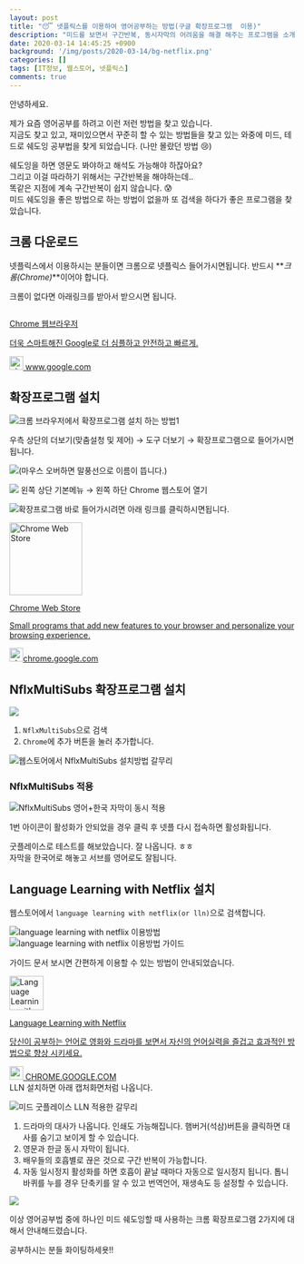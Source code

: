 ```yaml
---
layout: post
title: "😴 넷플릭스를 이용하여 영어공부하는 방법(구글 확장프로그램  이용)"
description: "미드를 보면서 구간반복, 동시자막의 어려움을 해결 해주는 프로그램을 소개합니다."
date: 2020-03-14 14:45:25 +0900
background: '/img/posts/2020-03-14/bg-netflix.png'
categories: []
tags: [IT정보, 웹스토어, 넷플릭스]
comments: true
---
```



안녕하세요.

제가 요즘 영어공부를 하려고 이런 저런 방법을 찾고 있습니다.   
지금도 찾고 있고, 재미있으면서 꾸준히 할 수 있는 방법들을 찾고 있는 와중에 미드, 테드로 쉐도잉 공부법을 찾게 되었습니다. (나만 몰랐던 방법 😢)


쉐도잉을 하면 영문도 봐야하고 해석도 가능해야 하잖아요?   
그리고 이걸 따라하기 위해서는 구간반복을 해야하는데..   
똑같은 지점에 계속 구간반복이 쉽지 않습니다. 😰  
미드 쉐도잉을 좋은 방법으로 하는 방법이 없을까 또 검색을 하다가 좋은 프로그램을 찾았습니다.

## 크롬 다운로드

넷플릭스에서 이용하시는 분들이면 크롬으로 넷플릭스 들어가시면됩니다. 반드시 **_크롬(Chrome)_**이어야 합니다.

크롬이 없다면 아래링크를 받아서 받으시면 됩니다.

<div class="content-cards">
	<a class="content-cards__link" href="https://www.google.com/intl/ko/chrome/" target="_blank" rel="noopener noreferrer">
		<div class="content-cards__image">
			<img src="https://www.google.com/chrome/static/images/chrome-logo.svg" alt="">
		</div>
		<p class="content-cards__title">Chrome 웹브라우저</p>
		<p class="content-cards__description">더욱 스마트해진 Google로 더 심플하고 안전하고 빠르게.</p>
		<div class="content-cards__site-name">
			<img class="content-cards__site-name--favicon" src="https://www.google.com/chrome/static/images/chrome-logo.svg" alt="chrome.google.com" width="24" height="24"> www.google.com
		</div>
	</a>
</div>


## 확장프로그램 설치
![크롬 브라우저에서 확장프로그램 설치 하는 방법1](/img/posts/2020-03-14/01.png)

우측 상단의 더보기(맞춤설청 및 제어) → 도구 더보기 → 확장프로그램으로 들어가시면 됩니다.

![(마우스 오버하면 말풍선으로 이름이 뜹니다.)](/img/posts/2020-03-14/02.png)

![](/img/posts/2020-03-14/03.png)
왼쪽 상단 기본메뉴 → 왼쪽 하단 Chrome 웹스토어 열기

![확장프로그램 바로 들어가시려면 아래 링크를 클릭하시면됩니다.](/img/posts/2020-03-14/04.png)

<div class="content-cards">
	<a class="content-cards__link" href="https://chrome.google.com/webstore/category/extensions?h1=ko" target="_blank" rel="noopener noreferrer">
		<div class="content-cards__image">
			<img src="https://i2.wp.com/ssl.gstatic.com/chrome/webstore/images/chrome_web_store-128.png" alt="Chrome Web Store" width="128" height="128">
		</div>
		<p class="content-cards__title">Chrome Web Store</p>
		<p class="content-cards__description">Small programs that add new features to your browser and personalize your browsing experience.</p>
		<div class="content-cards__site-name">
			<img class="content-cards__site-name--favicon" src="https://i1.wp.com/www.google.com/images/icons/product/chrome_web_store-32.png" alt="chrome.google.com" width="24" height="24">chrome.google.com
		</div>
	</a>
</div>

## NflxMultiSubs 확장프로그램 설치
![](/img/posts/2020-03-14/05.png)
1. `NflxMultiSubs`으로 검색
2. `Chrome`에 추가 버튼을 눌러 추가합니다.

![웹스토어에서 NflxMultiSubs 설치방법 갈무리](/img/posts/2020-03-14/06.png)

### NflxMultiSubs 적용
![NflxMultiSubs 영어+한국 자막이 동시 적용](/img/posts/2020-03-14/07.png)

1번 아이콘이 활성화가 안되었을 경우 클릭 후 넷플 다시 접속하면 활성화됩니다.​

굿플레이스로 테스트를 해보았습니다. 잘 나옵니다. ㅎㅎ  
자막을 한국어로 해놓고 서브를 영어로도 잘됩니다.

## Language Learning with Netflix 설치
웹스토어에서 `language learning with netflix(or lln)`으로 검색합니다.

![language learning with netflix 이용방법](/img/posts/2020-03-14/08.png)
![language learning with netflix 이용방법 가이드](/img/posts/2020-03-14/09.png)


가이드 문서 보시면 간편하게 이용할 수 있는 방법이 안내되었습니다.

<div class="content-cards">
	<a href="https://chrome.google.com/webstore/detail/language-learning-with-ne/hoombieeljmmljlkjmnheibnpciblicm?hl=ko" class="content-cards__link" target="_blank" rel="noopener noreferrer">
		<div class="content-cards__image">
			<img src="https://lh3.googleusercontent.com/uNiinHOytNq1HgkWd8Fb_29P8csg6mK4BzSqpxlj5VBDeIFrtrMmdeLrkiGADyegUjf9HcS7ug=w128-h128-e365-rj-sc0x00ffffff" alt="Language Learning with Netflix" width="60" height="60">
		</div>
		<p class="content-cards__title">Language Learning with Netflix</p>
		<p class="content-cards__description">당신이 공부하는 언어로 영화와 드라마를 보면서 자신의 언어실력을 즐겁고 효과적인 방법으로 향상 시키세요.</p>
		<div class="content-cards__site-name"><img src="https://i1.wp.com/www.google.com/images/icons/product/chrome_web_store-32.png" alt="" class="content-cards__site-name--favicon" width="24" height="24"> CHROME.GOOGLE.COM</div>
	</a>
</div>
LLN 설치하면 아래 캡처화면처럼 나옵니다.

![미드 굿플레이스 LLN 적용한 갈무리](/img/posts/2020-03-14/10.png)
1. 드라마의 대사가 나옵니다. 인쇄도 가능해집니다. 햄버거(석삼)버튼을 클릭하면 대사를 숨기고 보이게 할 수 있습니다.
2. 영문과 한글 동시 자막이 됩니다.
3. 배우들의 호흡별로 끊은 것으로 구간 반복이 가능합니다.
4. 자동 일시정지 활성화를 하면 호흡이 끝날 때마다 자동으로 일시정지 됩니다. 톱니바퀴를 누를 경우 단축키를 알 수 있고 번역언어, 재생속도 등 설정할 수 있습니다.



![](/img/posts/2020-03-14/11.png)


이상 영어공부법 중에 하나인 미드 쉐도잉할 때 사용하는 크롬 확장프로그램 2가지에 대해서 안내해드렸습니다.

공부하시는 분들 화이팅하세욧!!